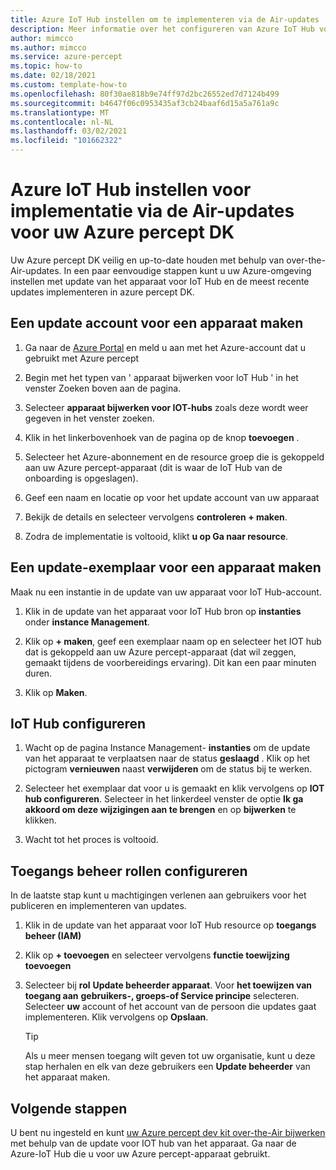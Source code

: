 ```yaml
---
title: Azure IoT Hub instellen om te implementeren via de Air-updates
description: Meer informatie over het configureren van Azure IoT Hub voor het implementeren van updates via de lucht naar Azure percept DK
author: mimcco
ms.author: mimcco
ms.service: azure-percept
ms.topic: how-to
ms.date: 02/18/2021
ms.custom: template-how-to
ms.openlocfilehash: 80f30ae818b9e74ff97d2bc26552ed7d7124b499
ms.sourcegitcommit: b4647f06c0953435af3cb24baaf6d15a5a761a9c
ms.translationtype: MT
ms.contentlocale: nl-NL
ms.lasthandoff: 03/02/2021
ms.locfileid: "101662322"
---
```

# <a name="how-to-set-up-azure-iot-hub-to-deploy-over-the-air-updates-to-your-azure-percept-dk"></a>Azure IoT Hub instellen voor implementatie via de Air-updates voor uw Azure percept DK
Uw Azure percept DK veilig en up-to-date houden met behulp van over-the-Air-updates. In een paar eenvoudige stappen kunt u uw Azure-omgeving instellen met update van het apparaat voor IoT Hub en de meest recente updates implementeren in azure percept DK.

## <a name="create-a-device-update-account"></a>Een update account voor een apparaat maken

1. Ga naar de [Azure Portal](https://portal.azure.com) en meld u aan met het Azure-account dat u gebruikt met Azure percept 

1. Begin met het typen van ' apparaat bijwerken voor IoT Hub ' in het venster Zoeken boven aan de pagina.

1. Selecteer **apparaat bijwerken voor IOT-hubs** zoals deze wordt weer gegeven in het venster zoeken.

1. Klik in het linkerbovenhoek van de pagina op de knop **toevoegen** .

1. Selecteer het Azure-abonnement en de resource groep die is gekoppeld aan uw Azure percept-apparaat (dit is waar de IoT Hub van de onboarding is opgeslagen).

1. Geef een naam en locatie op voor het update account van uw apparaat

1. Bekijk de details en selecteer vervolgens **controleren + maken**.
 
1. Zodra de implementatie is voltooid, klikt **u op Ga naar resource**.
 
## <a name="create-a-device-update-instance"></a>Een update-exemplaar voor een apparaat maken
Maak nu een instantie in de update van uw apparaat voor IoT Hub-account.

1. Klik in de update van het apparaat voor IoT Hub bron op **instanties** onder **instance Management**.
 
1. Klik op **+ maken**, geef een exemplaar naam op en selecteer het IOT hub dat is gekoppeld aan uw Azure percept-apparaat (dat wil zeggen, gemaakt tijdens de voorbereidings ervaring). Dit kan een paar minuten duren.
 
1. Klik op **Maken**.

## <a name="configure-iot-hub"></a>IoT Hub configureren

1. Wacht op de pagina Instance Management- **instanties** om de update van het apparaat te verplaatsen naar de status **geslaagd** . Klik op het pictogram **vernieuwen** naast **verwijderen** om de status bij te werken.
 
1. Selecteer het exemplaar dat voor u is gemaakt en klik vervolgens op **IOT hub configureren**. Selecteer in het linkerdeel venster de optie **Ik ga akkoord om deze wijzigingen aan te brengen** en op **bijwerken** te klikken.
 
1. Wacht tot het proces is voltooid.
 
## <a name="configure-access-control-roles"></a>Toegangs beheer rollen configureren
In de laatste stap kunt u machtigingen verlenen aan gebruikers voor het publiceren en implementeren van updates.

1. Klik in de update van het apparaat voor IoT Hub resource op **toegangs beheer (IAM)**
 
2. Klik op **+ toevoegen** en selecteer vervolgens **functie toewijzing toevoegen**
 
3. Selecteer bij **rol** **Update beheerder apparaat**. Voor **het toewijzen van toegang aan** **gebruikers-, groeps-of Service principe** selecteren. Selecteer **uw** account of het account van de persoon die updates gaat implementeren. Klik vervolgens op **Opslaan**. 

    > [!TIP]
    > Als u meer mensen toegang wilt geven tot uw organisatie, kunt u deze stap herhalen en elk van deze gebruikers een **Update beheerder** van het apparaat maken.

## <a name="next-steps"></a>Volgende stappen

U bent nu ingesteld en kunt [uw Azure percept dev kit over-the-Air bijwerken](./how-to-update-over-the-air.md) met behulp van de update voor IOT hub van het apparaat. Ga naar de Azure-IoT Hub die u voor uw Azure percept-apparaat gebruikt.
